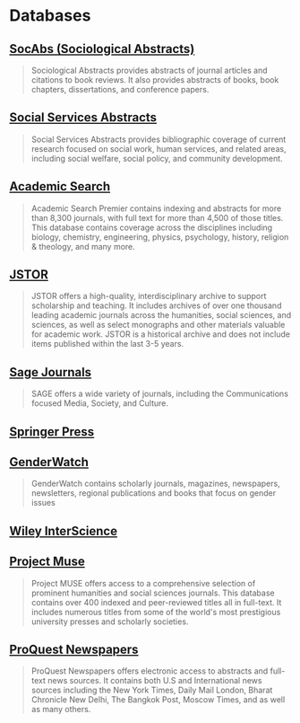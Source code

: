 # Databases

## [SocAbs \(Sociological Abstracts\)](http://summit.csuci.edu:2048/login?url=http://search.proquest.com/socabs?accountid=7284)

> Sociological Abstracts provides abstracts of journal articles and citations to book reviews. It also provides abstracts of books, book chapters, dissertations, and conference papers.

## [Social Services Abstracts](http://summit.csuci.edu:2048/login?url=http://search.proquest.com/socialservices?accountid=7284)

> Social Services Abstracts provides bibliographic coverage of current research focused on social work, human services, and related areas, including social welfare, social policy, and community development.

## [Academic Search](http://summit.csuci.edu:2048/login?url=http://search.ebscohost.com/login.aspx?authtype=ip,uid&profile=ehost&defaultdb=aph)

> Academic Search Premier contains indexing and abstracts for more than 8,300 journals, with full text for more than 4,500 of those titles. This database contains coverage across the disciplines including biology, chemistry, engineering, physics, psychology, history, religion & theology, and many more.

## [JSTOR](http://summit.csuci.edu:2048/login?url=http://www.jstor.org/search)

> JSTOR offers a high-quality, interdisciplinary archive to support scholarship and teaching. It includes archives of over one thousand leading academic journals across the humanities, social sciences, and sciences, as well as select monographs and other materials valuable for academic work. JSTOR is a historical archive and does not include items published within the last 3-5 years.

## [Sage Journals](http://summit.csuci.edu:2048/login?url=http://online.sagepub.com/)

> SAGE offers a wide variety of journals, including the Communications focused Media, Society, and Culture.

## [Springer Press](http://summit.csuci.edu:2048/login?url=http://www.springerlink.com)

## [GenderWatch](http://summit.csuci.edu:2048/login?url=http://proquest.umi.com/pqdweb?RQT=306&TS=1058457987&DBId=14397#sform)

> GenderWatch contains scholarly journals, magazines, newspapers, newsletters, regional publications and books that focus on gender issues

## [Wiley InterScience](http://summit.csuci.edu:2048/login?url=http://onlinelibrary.wiley.com)

## [Project Muse](http://summit.csuci.edu:2048/login?url=http://muse.jhu.edu/)

> Project MUSE offers access to a comprehensive selection of prominent humanities and social sciences journals. This database contains over 400 indexed and peer-reviewed titles all in full-text. It includes numerous titles from some of the world's most prestigious university presses and scholarly societies.

## [ProQuest Newspapers](http://summit.csuci.edu:2048/login?url=http://proquest.umi.com/pqdweb?RQT=306&TS=1058457987&DBId=G5#sform)

> ProQuest Newspapers offers electronic access to abstracts and full-text news sources. It contains both U.S and International news sources including the New York Times, Daily Mail London, Bharat Chronicle New Delhi, The Bangkok Post, Moscow Times, and as well as many others.

